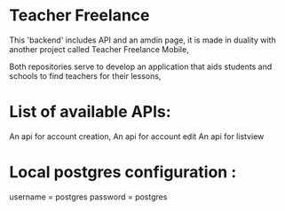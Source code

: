 # Teacher Freelance

This 'backend' includes API and an amdin page, it is made in duality with another project called Teacher Freelance Mobile,

Both repositories serve to develop an application that aids students and schools to find teachers for their lessons,


# List of available APIs: 
An api for account creation,
An api for account edit
An api for listview 


# Local postgres configuration : 
username = postgres
password = postgres